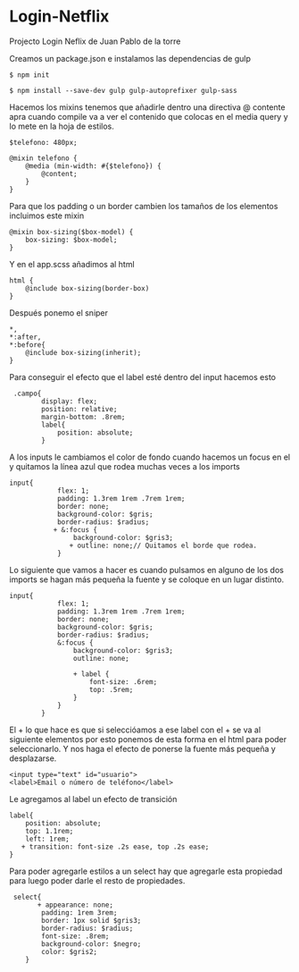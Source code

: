 # Login-Netflix
Projecto Login Neflix de Juan Pablo de la torre

Creamos un package.json e instalamos las dependencias de gulp

`$ npm init`

`$ npm install --save-dev gulp gulp-autoprefixer gulp-sass`

Hacemos los mixins tenemos que añadirle dentro una directiva @ contente apra cuando compile va a ver el contenido que colocas en el media query y lo mete en la hoja de estilos.

```
$telefono: 480px;

@mixin telefono {
    @media (min-width: #{$telefono}) {
        @content;
    }
}
```

Para que los padding o un border cambien los tamaños de los elementos incluimos este mixin

```
@mixin box-sizing($box-model) {
    box-sizing: $box-model;
}
```

Y en el app.scss añadimos al html

```
html {
    @include box-sizing(border-box)
}
```
Después ponemo el sniper 

```
*,
*:after,
*:before{
    @include box-sizing(inherit);
}
```

Para conseguir el efecto que el label esté dentro del input hacemos esto

```
 .campo{
        display: flex;
        position: relative;
        margin-bottom: .8rem;
        label{
            position: absolute;
        }
```

A los inputs le cambiamos el color de fondo cuando hacemos un focus en el y quitamos la línea azul que rodea muchas veces a los imports

```
input{
            flex: 1;
            padding: 1.3rem 1rem .7rem 1rem;
            border: none;
            background-color: $gris;
            border-radius: $radius;
           + &:focus {
                background-color: $gris3;
               + outline: none;// Quitamos el borde que rodea.
            }
```

Lo siguiente que vamos a hacer es cuando pulsamos en alguno de los dos imports se hagan más pequeña la fuente y se coloque en un lugar distinto. 

```
input{
            flex: 1;
            padding: 1.3rem 1rem .7rem 1rem;
            border: none;
            background-color: $gris;
            border-radius: $radius;
            &:focus {
                background-color: $gris3;
                outline: none;

                + label {
                    font-size: .6rem;
                    top: .5rem;
                }
            }
        }
```
El + lo que hace es que si seleccióamos a ese label con el + se va al siguiente elementos por esto ponemos de esta forma en el html para poder seleccionarlo. Y nos haga el efecto de ponerse la fuente más pequeña y desplazarse.

```
<input type="text" id="usuario">
<label>Email o número de teléfono</label>
```

Le agregamos al label un efecto de transición

```
label{
    position: absolute;
    top: 1.1rem;
    left: 1rem;
   + transition: font-size .2s ease, top .2s ease;
}
```

Para poder agregarle estilos a un select hay que agregarle esta propiedad para luego poder darle el resto de propiedades.

```
 select{
       + appearance: none;
        padding: 1rem 3rem;
        border: 1px solid $gris3;
        border-radius: $radius;
        font-size: .8rem;
        background-color: $negro;
        color: $gris2;
    }
```